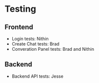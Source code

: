 # Testing

## Frontend
* Login tests: Nithin
* Create Chat tests: Brad
* Converation Panel tests: Brad and Nithin

## Backend
* Backend API tests: Jesse